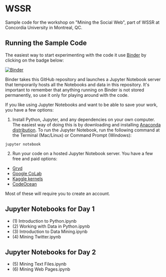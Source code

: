 # WSSR
Sample code for the workshop on "Mining the Social Web", part of WSSR at Concordia University in Montreal, QC.

## Running the Sample Code

The easiest way to start experimenting with the code it use [Binder](https://mybinder.org) by clicking on the badge below:

[![Binder](https://mybinder.org/badge_logo.svg)](https://mybinder.org/v2/gh/mikhailklassen/WSSR/master)

Binder takes this GitHub repository and launches a Jupyter Notebook server that temporarily hosts all the Notebooks and data in this repository. It's important to remember that anything running on Binder is not stored permanently, so use it only for playing around with the code.

If you like using Jupyter Notebooks and want to be able to save your work, you have a few options:

1. Install Python, Jupyter, and any dependencies on your own computer. The easiest way of doing this is by downloading and installing [Anaconda distribution](https://www.anaconda.com/distribution/). To run the Jupyter Notebook, run the following command at the Terminal (Mac/Linux) or Command Prompt (Windows): 

`jupyter notebook`

2. Run your code on a hosted Jupyter Notebook server. You have a few free and paid options:
* [Gryd](https://gryd.us/)
* [Google CoLab](https://colab.research.google.com)
* [Kaggle kernels](https://www.kaggle.com/kernels)
* [CodeOcean](https://codeocean.com/)

Most of these will require you to create an account.

## Jupyter Notebooks for Day 1

* (1) Introduction to Python.ipynb
* (2) Working with Data in Python.ipynb
* (3) Introduction to Data Mining.ipynb
* (4) Mining Twitter.ipynb

## Jupyter Notebooks for Day 2

* (5) Mining Text Files.ipynb
* (6) Mining Web Pages.ipynb
